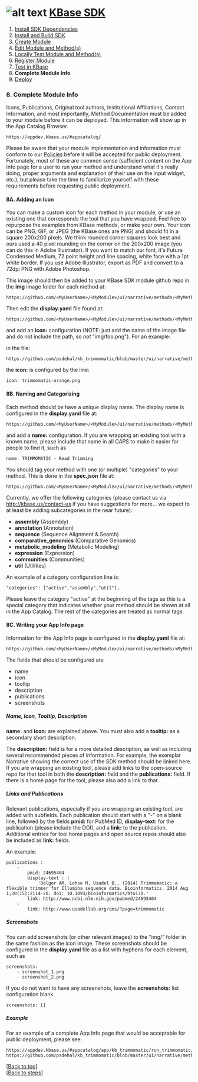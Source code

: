 # <A NAME="top"></A>![alt text](https://avatars2.githubusercontent.com/u/1263946?v=3&s=84 "KBase") [KBase SDK](../README.md)

1. [Install SDK Dependencies](kb_sdk_dependencies.md)
2. [Install and Build SDK](kb_sdk_install_and_build.md)
3. [Create Module](kb_sdk_create_module.md)
4. [Edit Module and Method(s)](kb_sdk_edit_module.md)
5. [Locally Test Module and Method(s)](kb_sdk_local_test_module.md)
6. [Register Module](kb_sdk_register_module.md)
7. [Test in KBase](kb_sdk_test_in_kbase.md)
8. **Complete Module Info**
9. [Deploy](kb_sdk_deploy.md)


### 8. Complete Module Info


Icons, Publications, Original tool authors, Institutional Affiliations, Contact Information, and most importantly, Method Documentation must be added to your module before it can be deployed.  This information will show up in the App Catalog Browser.

    https://appdev.kbase.us/#appcatalog/
    
Please be aware that your module implementation and information must conform to our [Policies](https://github.com/kbase/project_guides/blob/master/SDK_Guidelines.md) before it will be accepted for public deployment.  Fortunately, most of these are common sense (sufficient content on the App Info page for a user to run your method and understand what it's really doing, proper arguments and explanation of their use on the input widget, etc.), but please take the time to familiarize yourself with these requirements before requesting public deployment.


#### 8A. Adding an Icon

You can make a custom icon for each method in your module, or use an existing one that corresponds the tool that you have wrapped.  Feel free to repurpose the examples from KBase methods, or make your own.  Your icon can be PNG, GIF, or JPEG (the KBase ones are PNG) and should fit in a square 200x200 pixels.  We think rounded corner squares look best and ours used a 40 pixel rounding on the corner on the 200x200 image (you can do this in Adobe Illustrator).  If you want to match our font, it's Futura Condensed Medium, 72 point height and line spacing, white face with a 1pt white border.  If you use Adobe Illustrator, export as PDF and convert to a 72dpi PNG with Adobe Photoshop.

This image should then be added to your KBase SDK module github repo in the **img** image folder for each method at:

    https://github.com/<MyUserName>/<MyModule>/ui/narrative/methods/<MyMethod>/img/

Then edit the **display.yaml** file found at:

    https://github.com/<MyUserName>/<MyModule>/ui/narrative/methods/<MyMethod>/display.yaml

and add an **icon:** configuration (NOTE: just add the name of the image file and do not include the path, so *not* "img/foo.png").  For an example:

in the file:

    https://github.com/psdehal/kb_trimmomatic/blob/master/ui/narrative/methods/run_trimmomatic/display.yaml

the **icon:** is configured by the line:

    icon: trimmomatic-orange.png


#### 8B. Naming and Categorizing

Each method should be have a unique display name.  The display name is configured in the **display.yaml** file at:

    https://github.com/<MyUserName>/<MyModule>/ui/narrative/methods/<MyMethod>/display.yaml

and add a **name:** configuration.  If you are wrapping an existing tool with a known name, please include that name in all CAPS to make it easier for people to find it, such as

    name: TRIMMOMATIC - Read Trimming

You should tag your method with one (or multiple) "categories" to your method.  This is done in the **spec.json** file at:

    https://github.com/<MyUserName>/<MyModule>/ui/narrative/methods/<MyMethod>/spec.json

Currently, we offer the following categories (please contact us via http://kbase.us/contact-us if you have suggestions for more... we expect to at least be adding subcategories in the near future):

- **assembly** (Assembly)
- **annotation** (Annotation)
- **sequence** (Sequence Alignment & Search)
- **comparative_genomics** (Comparative Genomics)
- **metabolic_modeling** (Metabolic Modeling)
- **expression** (Expression)
- **communities** (Communities)
- **util** (Utilities)

An example of a category configuration line is:

    "categories": ["active","assembly","util"],

Please leave the category "active" at the beginning of the tags as this is a special category that indicates whether your method should be shown at all in the App Catalog.  The rest of the categories are treated as normal tags.


#### 8C. Writing your App Info page

Information for the App Info page is configured in the **display.yaml** file at:

    https://github.com/<MyUserName>/<MyModule>/ui/narrative/methods/<MyMethod>/display.yaml

The fields that should be configured are

- name
- icon
- tooltip
- description
- publications
- screenshots

##### Name, Icon, Tooltip, Description
**name:** and **icon:** are explained above.  You must also add a **tooltip:** as a secondary short description.

The **description:** field is for a more detailed description, as well as including several recommended pieces of information.  For example, the exemplar Narrative showing the correct use of the SDK method should be linked here.  If you are wrapping an existing tool, please add links to the open-source repo for that tool in both the **description:** field and the **publications:** field.  If there is a home page for the tool, please also add a link to that.

##### Links and Publications
Relevant publications, especially if you are wrapping an existing tool, are added with subfields.  Each publication should start with a "-" on a blank line, followed by the fields **pmid:** for PubMed ID, **display-text:** for the publication (please include the DOI), and a **link:** to the publication.  Additional entries for tool home pages and open source repos should also be included as **link:** fields.

An example:

```
publications :
    -
        pmid: 24695404
        display-text : |
            'Bolger AM, Lohse M, Usadel B., (2014) Trimmomatic: a flexible trimmer for Illumina sequence data. Bioinformatics. 2014 Aug 1;30(15):2114-20. doi: 10.1093/bioinformatics/btu170.'
        link: http://www.ncbi.nlm.nih.gov/pubmed/24695404
    -
    	link: http://www.usadellab.org/cms/?page=trimmomatic
```

##### Screenshots
You can add screenshots (or other relevant images) to the "img/" folder in the same fashion as the icon image.  These screenshots should be configured in the **display.yaml** file as a list with hyphens for each element, such as

```
screenshots:
    - screenshot_1.png
    - screenshot_2.png
```

If you do not want to have any screenshots, leave the **screenshots:** list configuration blank

```
screenshots: []
```

##### Example
For an example of a complete App Info page that would be acceptable for public deployment, please see:

    https://appdev.kbase.us/#appcatalog/app/kb_trimmomatic/run_trimmomatic/dev
    https://github.com/psdehal/kb_trimmomatic/blob/master/ui/narrative/methods/run_trimmomatic/display.yaml
    

[\[Back to top\]](#top)<br>
[\[Back to steps\]](../README.md#steps)
